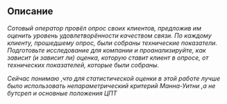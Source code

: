 ## Описание

_Сотовый оператор провёл опрос своих клиентов, предложив им оценить уровень удовлетворённости качеством связи. По каждому клиенту, прошедшему опрос, были собраны технические показатели.
Подготовьте исследование для компании и проанализируйте, как зависит (и зависит ли) оценка, которую ставит клиент в опросе, от технических показателей, которые были собраны._

_Сейчас понимаю ,что для статистической оценки в этой работе лучше было использовать непараметрический критерий Манна-Уитни ,а не бутсреп и основные положения ЦПТ_
